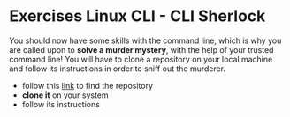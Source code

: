 # Exercises Linux CLI - CLI Sherlock

You should now have some skills with the command line, which is why you are called upon to **solve a murder mystery**, with the help of your trusted command line! You will have to clone a repository on your local machine and follow its instructions in order to sniff out the murderer.

- follow this [link](https://github.com/veltman/clmystery) to find the repository
- **clone it** on your system
- follow its instructions
